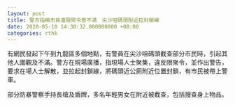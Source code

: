 ```yaml
---
layout: post
title: 警方指稱市民違限聚令惹不滿　尖沙咀碼頭附近拉封鎖線
date: 2020-05-10 14:30:32.000000000 +08:00
categories: rthk
---
```


有網民發起下午到九龍區多個地點，有警員在尖沙咀碼頭截查部分巿民時，引起其他人圍觀及不滿。警方在現場廣播，指現場人士聚集，違反限聚令，並作出警告，要求在場人士解散，並拉起封鎖線，將碼頭近公廁附近位置封鎖，有巿民被帶上警車。

部分防暴警察手持長槍及盾牌，多名年輕男女在附近被截查，包括搜查身上物品。

